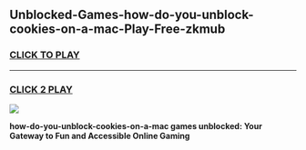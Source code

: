 
## Unblocked-Games-how-do-you-unblock-cookies-on-a-mac-Play-Free-zkmub
<h3>
<a href="https://premium76.site?title=how-do-you-unblock-cookies-on-a-mac&ref=10A">CLICK TO PLAY</a></h3>
<hr>

<h3>
<a href="https://premium76.site?title=how-do-you-unblock-cookies-on-a-mac&ref=10A">CLICK 2 PLAY</a>
  
</h3>

<a href="https://premium76.site?title=how-do-you-unblock-cookies-on-a-mac&ref=10A"><img src="https://clearcache.store/games.png"></a>


**how-do-you-unblock-cookies-on-a-mac games unblocked: Your Gateway to Fun and Accessible Online Gaming**
